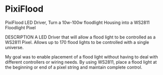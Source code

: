# PixiFlood
PixiFlood LED Driver, Turn a 10w-100w floodlight Housing into a WS2811 Floodlight Pixel

DESCRIPTION
A LED Driver that will allow a flood light to be controlled as a WS2811 Pixel. Allows up to 
170 flood lights to be controlled with a single universe. 

My goal was to enable placement of a flood light without having to deal with different controllers or 
wiring needs. By using WS2811, place a flood light at the beginning or end of a pixel string and maintain 
complete control. 
